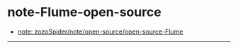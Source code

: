 # note-Flume-open-source

- [note: zozoSpider/note/open-source/open-source-Flume](https://github.com/zozospider/note/blob/master/open-source/open-source-Flume.md)

---
